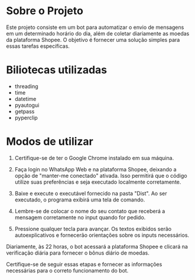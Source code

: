 # Sobre o Projeto
Este projeto consiste em um bot para automatizar o envio de mensagens em um determinado horário do dia, além de coletar diariamente as moedas da plataforma Shopee. O objetivo é fornecer uma solução simples para essas tarefas específicas.

# Biliotecas utilizadas
- threading
- time
- datetime
- pyautogui
- getpass
- pyperclip

# Modos de utilizar
1. Certifique-se de ter o Google Chrome instalado em sua máquina.

2. Faça login no WhatsApp Web e na plataforma Shopee, deixando a opção de "manter-me conectado" ativada. Isso permitirá que o código utilize suas preferências e seja executado localmente corretamente.

3. Baixe e execute o executável fornecido na pasta "Dist". Ao ser executado, o programa exibirá uma tela de comando.

4. Lembre-se de colocar o nome do seu contato que receberá a mensagem corretamente no input quando for pedido.

5. Pressione qualquer tecla para avançar. Os textos exibidos serão autoexplicativos e fornecerão orientações sobre os inputs necessários.

Diariamente, às 22 horas, o bot acessará a plataforma Shopee e clicará na verificação diária para fornecer o bônus diário de moedas.

Certifique-se de seguir essas etapas e fornecer as informações necessárias para o correto funcionamento do bot.
